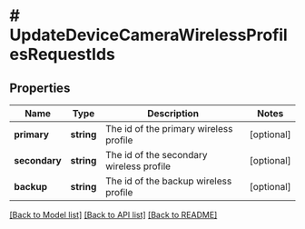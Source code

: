 # # UpdateDeviceCameraWirelessProfilesRequestIds

## Properties

Name | Type | Description | Notes
------------ | ------------- | ------------- | -------------
**primary** | **string** | The id of the primary wireless profile | [optional]
**secondary** | **string** | The id of the secondary wireless profile | [optional]
**backup** | **string** | The id of the backup wireless profile | [optional]

[[Back to Model list]](../../README.md#models) [[Back to API list]](../../README.md#endpoints) [[Back to README]](../../README.md)
